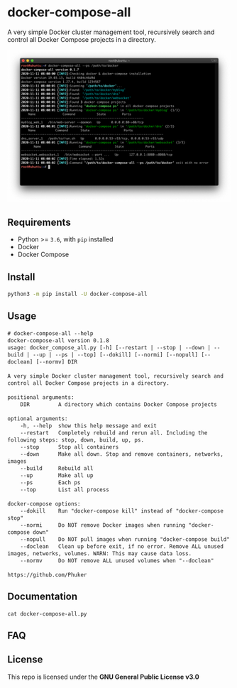 # docker-compose-all

A very simple Docker cluster management tool, recursively search and control all Docker Compose projects in a directory.

![screenshots1.png](./screenshots/screenshot1.png)

## Requirements

- Python >= `3.6`, with `pip` installed
- Docker
- Docker Compose

## Install

```bash
python3 -m pip install -U docker-compose-all
```

## Usage

```console
# docker-compose-all --help
docker-compose-all version 0.1.8
usage: docker_compose_all.py [-h] [--restart | --stop | --down | --build | --up | --ps | --top] [--dokill] [--normi] [--nopull] [--doclean] [--normv] DIR

A very simple Docker cluster management tool, recursively search and control all Docker Compose projects in a directory.

positional arguments:
    DIR         A directory which contains Docker Compose projects

optional arguments:
    -h, --help  show this help message and exit
    --restart   Completely rebuild and rerun all. Including the following steps: stop, down, build, up, ps.
    --stop      Stop all containers
    --down      Make all down. Stop and remove containers, networks, images
    --build     Rebuild all
    --up        Make all up
    --ps        Each ps
    --top       List all process

docker-compose options:
    --dokill    Run "docker-compose kill" instead of "docker-compose stop"
    --normi     Do NOT remove Docker images when running "docker-compose down"
    --nopull    Do NOT pull images when running "docker-compose build"
    --doclean   Clean up before exit, if no error. Remove ALL unused images, networks, volumes. WARN: This may cause data loss.
    --normv     Do NOT remove ALL unused volumes when "--doclean"

https://github.com/Phuker
```

## Documentation

```shell
cat docker-compose-all.py
```

## FAQ


## License

This repo is licensed under the **GNU General Public License v3.0**

